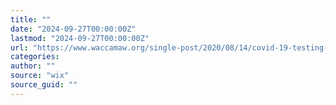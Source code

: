 ```yaml
---
title: ""
date: "2024-09-27T00:00:00Z"
lastmod: "2024-09-27T00:00:00Z"
url: "https://www.waccamaw.org/single-post/2020/08/14/covid-19-testing-on-waccamaw-tribal-grounds"
categories:
author: ""
source: "wix"
source_guid: ""
---
```




